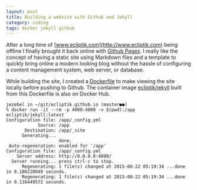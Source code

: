 ```yaml
---
layout: post
title: Building a website with Github and Jekyll
category: coding
tags: docker jekyll github
---
```


After a long time of [www.ecliptik.com](http://www.ecliptik.com) being offline I finally brought it back online with [Github Pages](https://pages.github.com/). I really like the concept of having a static site using Markdown files and a template to quickly bring online a modern looking blog without the hassle of configuring a content management system, web server, or database.

While building the site, I created a [Dockerfile](https://github.com/ecliptik/ecliptik.github.io/blob/master/Dockerfile) to make viewing the site locally before pushing to Github. The container image [ecliptik/jekyll](https://hub.docker.com/r/ecliptik/jekyll/) built from this Dockerfile is also on Docker Hub.

```console
jezebel in ~/git/ecliptik.github.io (master●●)
% docker run -it --rm -p 4000:4000 -v $(pwd):/app ecliptik/jekyll:latest
Configuration file: /app/_config.yml
            Source: /app
       Destination: /app/_site
      Generating...
                    done.
 Auto-regeneration: enabled for '/app'
Configuration file: /app/_config.yml
    Server address: http://0.0.0.0:4000/
  Server running... press ctrl-c to stop.
      Regenerating: 1 file(s) changed at 2015-08-22 05:19:34 ...done in 0.108220049 seconds.
      Regenerating: 1 file(s) changed at 2015-08-22 05:19:34 ...done in 0.116449572 seconds.
```
